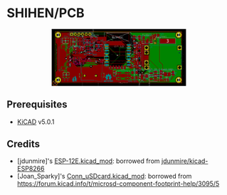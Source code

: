 # SHIHEN/PCB

<p align="center">
  <img align="center" width="60%" height="auto" src="../images/shihen_kicad_1.png">
</p>

## Prerequisites
- [KiCAD](http://kicad-pcb.org/) v5.0.1

## Credits
- [jdunmire]'s [ESP-12E.kicad_mod](./lib_ext/ESP-12E.kicad_mod): borrowed from [jdunmire/kicad-ESP8266](https://github.com/jdunmire/kicad-ESP8266/tree/70e6530de5e3cae4ae77a4bca7d73b20a0af6baf)
- [Joan_Sparky]'s [Conn_uSDcard.kicad_mod](./lib_ext/Conn_uSDcard.kicad_mod): borrowed from  https://forum.kicad.info/t/microsd-component-footprint-help/3095/5